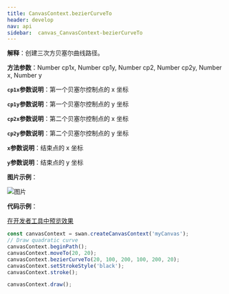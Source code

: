 ```yaml
---
title: CanvasContext.bezierCurveTo
header: develop
nav: api
sidebar:  canvas_CanvasContext-bezierCurveTo
---
```





 


**解释**：创建三次方贝塞尔曲线路径。

**方法参数**：Number cp1x, Number cp1y, Number cp2, Number cp2y, Number x, Number y

**`cp1x`参数说明**：第一个贝塞尔控制点的 x 坐标 

**`cp1y`参数说明**：第一个贝塞尔控制点的 y 坐标

**`cp2x`参数说明**：第二个贝塞尔控制点的 x 坐标 

**`cp2y`参数说明**：第二个贝塞尔控制点的 y 坐标 

**`x`参数说明**：结束点的 x 坐标  

**`y`参数说明**：结束点的 y 坐标 

**图片示例**：

![图片](../../../../img/api/canvas/bezierCurveTo.png)

**代码示例**：

<a href="swanide://fragment/f54afefdc128050accdc18a9e52296911573724955575" title="在开发者工具中预览效果" target="_self">在开发者工具中预览效果</a>

```js
const canvasContext = swan.createCanvasContext('myCanvas');
// Draw quadratic curve
canvasContext.beginPath();
canvasContext.moveTo(20, 20);
canvasContext.bezierCurveTo(20, 100, 200, 100, 200, 20);
canvasContext.setStrokeStyle('black');
canvasContext.stroke();

canvasContext.draw();
```


